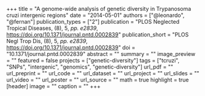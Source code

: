 +++
title = "A genome-wide analysis of genetic diversity in Trypanosoma cruzi intergenic regions"
date = "2014-05-01"
authors = ["@leonardo", "@fernan"]
publication_types = ["2"]
publication = "PLOS Neglected Tropical Diseases, (8), 5, _pp. e2839_, https://doi.org/10.1371/journal.pntd.0002839"
publication_short = "PLOS Negl Trop Dis, (8), 5, _pp. e2839_, https://doi.org/10.1371/journal.pntd.0002839"
doi = "10.1371/journal.pntd.0002839"
abstract = ""
summary = ""
image_preview = ""
featured = false
projects = ["genetic-diversity"]
tags = ["tcruzi", "SNPs", "intergenic", "genomics", "genetic-diversity"]
url_pdf = ""
url_preprint = ""
url_code = ""
url_dataset = ""
url_project = ""
url_slides = ""
url_video = ""
url_poster = ""
url_source = ""
math = true
highlight = true
[header]
image = ""
caption = ""
+++
